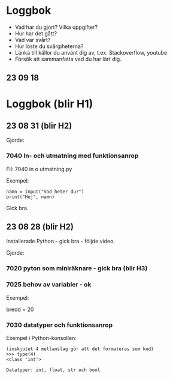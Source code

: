 Loggbok
=================

* Vad har du gjort? Vilka uppgifter?
* Hur har det gått?
* Vad var svårt? 
* Hur löste du svårgiheterna?
* Länka till källor du använt dig av, t.ex. Stackoverflow, youtube
* Försök att sammanfatta vad du har lärt dig.

23 09 18
-------------

Loggbok (blir H1)
=========================

23 08 31 (blir H2)
----------------
Gjorde:
### 7040 In- och utmatning med funktionsanrop
Fil: 7040 in o utmatning.py

Exempel:

    namn = input("Vad heter du?")
    print("Hej", namn)

Gick bra.



23 08 28 (blir H2)
-------
Installerade Python - gick bra - följde video.

Gjorde: 

### 7020 pyton som miniräknare - gick bra (blir H3)
###  7025 behov av variabler - ok
Exempel:

bredd = 20

### 7030 datatyper och funktionsanrop 
Exempel i  Python-konsollen:

    (inskjutet 4 mellanslag gör att det formateras som kod)
    >>> type(4)
    <class 'int'>

    Datatyper: int, float, str och bool



